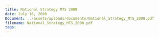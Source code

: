 ```yaml
---
title: National Strategy MTS 2008
date: July 16, 2008
Document: ../assets/uploads/documents/National_Strategy_MTS_2008.pdf
filename: National_Strategy_MTS_2008.pdf
tags:
---
```

